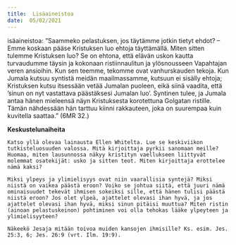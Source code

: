 ```yaml
---
title:  Lisäaineistoa
date:  05/02/2021
---
```


isäaineistoa: ”Saammeko pelastuksen, jos täytämme jotkin tietyt ehdot? – Emme koskaan pääse Kristuksen luo ehtoja täyttämällä. Miten sitten tulemme Kristuksen luo? Se on ehtona, että elävän uskon kautta turvaudumme täysin ja kokonaan ristiinnaulitun ja ylösnousseen Vapahtajan veren ansioihin. Kun sen teemme, tekomme ovat vanhurskauden tekoja. Kun Jumala kutsuu syntistä meidän maailmassamme, kutsuun ei sisälly ehtoja; Kristuksen kutsu itsessään vetää Jumalan puoleen, eikä siinä vaadita, että ’sinun on nyt vastattava päästäksesi Jumalan luo’. Syntinen tulee, ja Jumala antaa hänen mieleensä näyn Kristuksesta korotettuna Golgatan ristille. Tämän nähdessään hän tarttuu kiinni rakkauteen, joka on suurempaa kuin kuvitella saattaa.” (6MR 32.)

**Keskustelunaiheita**

`Katso yllä olevaa lainausta Ellen Whitelta. Lue se keskiviikon tutkisteluosuuden valossa. Mitä kirjoittaja pyrkii sanomaan meille? Huomaa, miten lausunnossa näkyy kristityn vaellukseen liittyvät molemmat osatekijät: usko ja sitten teot. Miten kirjoittaja erottelee nämä kaksi?`

`Miksi ylpeys ja ylimielisyys ovat niin vaarallisia syntejä? Miksi niistä on vaikea päästä eroon? Voiko se johtua siitä, että juuri nämä ominaisuudet tekevät ihmisen sokeiksi sille, että hänen tulisi päästä niistä eroon? Jos olet ylpeä, ajattelet olevasi ihan hyvä, ja jos ajattelet olevasi ihan hyvä, miksi sinun pitäisi muuttua? Miten ristin (ainoan pelastuskeinon) pohtiminen voi olla tehokas lääke ylpeyteen ja ylimielisyyteen?`

`Näkeekö Jesaja mitään toivoa muiden kansojen ihmisille? Ks. esim. Jes. 25:3, 6; Jes. 26:9 (vrt. Ilm. 19:9).`